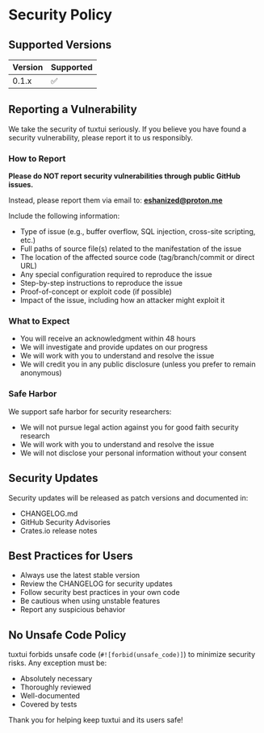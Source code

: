 # Security Policy

## Supported Versions

| Version | Supported          |
| ------- | ------------------ |
| 0.1.x   | :white_check_mark: |

## Reporting a Vulnerability

We take the security of tuxtui seriously. If you believe you have found a security vulnerability, please report it to us responsibly.

### How to Report

**Please do NOT report security vulnerabilities through public GitHub issues.**

Instead, please report them via email to: **eshanized@proton.me**

Include the following information:
- Type of issue (e.g., buffer overflow, SQL injection, cross-site scripting, etc.)
- Full paths of source file(s) related to the manifestation of the issue
- The location of the affected source code (tag/branch/commit or direct URL)
- Any special configuration required to reproduce the issue
- Step-by-step instructions to reproduce the issue
- Proof-of-concept or exploit code (if possible)
- Impact of the issue, including how an attacker might exploit it

### What to Expect

- You will receive an acknowledgment within 48 hours
- We will investigate and provide updates on our progress
- We will work with you to understand and resolve the issue
- We will credit you in any public disclosure (unless you prefer to remain anonymous)

### Safe Harbor

We support safe harbor for security researchers:
- We will not pursue legal action against you for good faith security research
- We will work with you to understand and resolve the issue
- We will not disclose your personal information without your consent

## Security Updates

Security updates will be released as patch versions and documented in:
- CHANGELOG.md
- GitHub Security Advisories
- Crates.io release notes

## Best Practices for Users

- Always use the latest stable version
- Review the CHANGELOG for security updates
- Follow security best practices in your own code
- Be cautious when using unstable features
- Report any suspicious behavior

## No Unsafe Code Policy

tuxtui forbids unsafe code (`#![forbid(unsafe_code)]`) to minimize security risks. Any exception must be:
- Absolutely necessary
- Thoroughly reviewed
- Well-documented
- Covered by tests

Thank you for helping keep tuxtui and its users safe!
